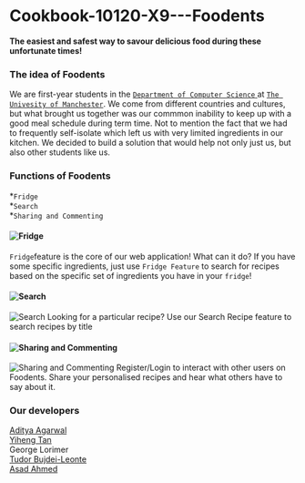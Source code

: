 # Cookbook-10120-X9---Foodents


<Strong>The easiest and safest way to savour delicious food during these unfortunate times!</font></Strong>

### The idea of Foodents
We are first-year students in the [`Department of Computer Science` ](https://www.cs.manchester.ac.uk)at [`The Univesity of Manchester`](https://www.manchester.ac.uk/). We come from different countries and cultures, but what brought us together was our commmon inability to keep up with a good meal schedule during term time. Not to mention the fact that we had to frequently self-isolate which left us with very limited ingredients in our kitchen. We decided to build a solution that would help not only just us, but also other students like us.

### Functions of Foodents
*`Fridge`<br>
*`Search`<br>
*`Sharing and Commenting`<br>

#### ![Fridge](https://img.shields.io/badge/-Fridge-%231bbd36)
`Fridge`feature is the core of our web application! What can it do? If you have some specific ingredients, just use `Fridge Feature` to search for recipes based on the specific set of ingredients you have in your `fridge`!

#### ![Search](https://img.shields.io/badge/-Search-%231bbd36)
![Search](https://img.shields.io/badge/-Search-%231bbd36)
Looking for a particular recipe? Use our Search Recipe feature to search recipes by title


#### ![Sharing and Commenting](https://img.shields.io/badge/-Sharing%20and%20Commenting-%231bbd36)
![Sharing and Commenting](https://img.shields.io/badge/-Sharing%20and%20Commenting-%231bbd36)
Register/Login to interact with other users on Foodents. Share your personalised recipes and hear what others have to say about it.


### Our developers
[Aditya Agarwal](http://linkedin.com/in/aditya-5/)<br>
[Yiheng Tan](https://github.com/yiheng-tan)<br>
George Lorimer<br>
[Tudor Bujdei-Leonte](http://linkedin.com/in/tudor-bujdei-leonte/)<br>
[Asad Ahmed](https://www.linkedin.com/in/asad-ah/)<br>
